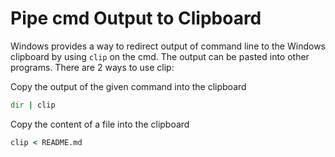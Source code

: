 # Pipe cmd Output to Clipboard

Windows provides a way to redirect output of command line to the Windows clipboard by using `clip` on the cmd. The output can be pasted into other programs. There are 2 ways to use clip:

Copy the output of the given command into the clipboard

```cmd
dir | clip
```

Copy the content of a file into the clipboard

```cmd
clip < README.md
```
